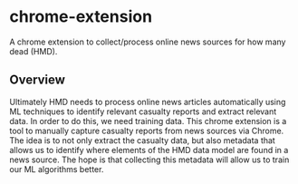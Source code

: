 # chrome-extension
A chrome extension to collect/process online news sources for how many dead (HMD).

## Overview

Ultimately HMD needs to process online news articles automatically using ML techniques to identify relevant casualty reports and extract relevant data. In order to do this, we need training data. This chrome extension is a tool to manually capture casualty reports from news sources via Chrome. The idea is to not only extract the casualty data, but also metadata that allows us to identify where elements of the HMD data model are found in a news source. The hope is that collecting this metadata will allow us to train our ML algorithms better.
